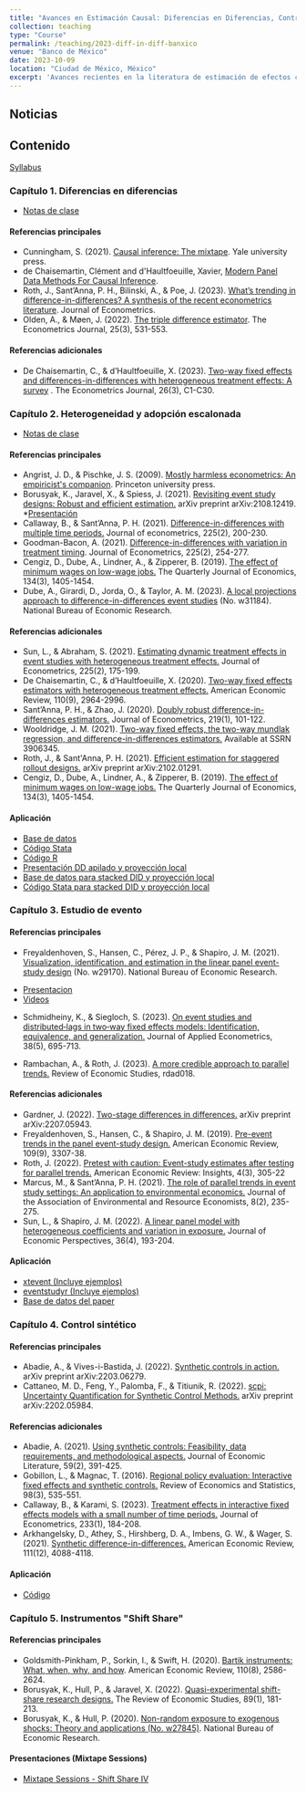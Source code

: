 ```yaml
---
title: "Avances en Estimación Causal: Diferencias en Diferencias, Control Sintético e Instrumentos Bartik"
collection: teaching
type: "Course"
permalink: /teaching/2023-diff-in-diff-banxico
venue: "Banco de México"
date: 2023-10-09
location: "Ciudad de México, México"
excerpt: 'Avances recientes en la literatura de estimación de efectos causales mediante métodos de diferencias en diferencias y variables instrumentales.'
---
```


## Noticias

## Contenido

[Syllabus](/files/Syllabus_DD_Banxico.pdf)

### Capítulo 1. Diferencias en diferencias
* [Notas de clase](/files/dd_c1.pdf)

#### Referencias principales

* Cunningham, S. (2021). [Causal inference: The mixtape](https://mixtape.scunning.com/). Yale university press.
* de Chaisemartin, Clément and d'Haultfoeuille, Xavier, [Modern Panel Data Methods For Causal Inference](https://ssrn.com/abstract=4487202).
* Roth, J., Sant’Anna, P. H., Bilinski, A., & Poe, J. (2023). [What’s trending in difference-in-differences? A synthesis of the recent econometrics literature](https://www.sciencedirect.com/science/article/abs/pii/S0304407623001318). Journal of Econometrics.
* Olden, A., & Møen, J. (2022). [The triple difference estimator](https://academic.oup.com/ectj/article/25/3/531/6545797). The Econometrics Journal, 25(3), 531-553.

#### Referencias adicionales
- De Chaisemartin, C., & d’Haultfoeuille, X. (2023). [Two-way fixed effects and differences-in-differences with heterogeneous treatment effects: A survey](https://academic.oup.com/ectj/article/26/3/C1/6604378) . The Econometrics Journal, 26(3), C1-C30.


### Capítulo 2. Heterogeneidad y adopción escalonada
* [Notas de clase](/files/dd_c2.pdf)

#### Referencias principales

* Angrist, J. D., & Pischke, J. S. (2009). [Mostly harmless econometrics: An empiricist's companion](https://www.mostlyharmlesseconometrics.com/). Princeton university press.
* Borusyak, K., Jaravel, X., & Spiess, J. (2021). [Revisiting event study designs: Robust and efficient estimation.](https://papers.ssrn.com/sol3/papers.cfm?abstract_id=2826228) arXiv preprint arXiv:2108.12419.
   *[Presentación](https://github.com/Mixtape-Sessions/Causal-Inference-2/blob/main/Slides/05-Imputation.pdf)
* Callaway, B., & Sant’Anna, P. H. (2021). [Difference-in-differences with multiple time periods.](https://www.sciencedirect.com/science/article/abs/pii/S0304407620303948) Journal of econometrics, 225(2), 200-230.
* Goodman-Bacon, A. (2021). [Difference-in-differences with variation in treatment timing](https://www.sciencedirect.com/science/article/abs/pii/S0304407621001445). Journal of Econometrics, 225(2), 254-277.
* Cengiz, D., Dube, A., Lindner, A., & Zipperer, B. (2019). [The effect of minimum wages on low-wage jobs.](https://academic.oup.com/qje/article/134/3/1405/5484905) The Quarterly Journal of Economics, 134(3), 1405-1454.
* Dube, A., Girardi, D., Jorda, O., & Taylor, A. M. (2023). [A local projections approach to difference-in-differences event studies](https://www.nber.org/papers/w31184) (No. w31184). National Bureau of Economic Research.

#### Referencias adicionales

* Sun, L., & Abraham, S. (2021). [Estimating dynamic treatment effects in event studies with heterogeneous treatment effects.](https://www.sciencedirect.com/science/article/pii/S030440762030378X) Journal of Econometrics, 225(2), 175-199.
* De Chaisemartin, C., & d’Haultfoeuille, X. (2020). [Two-way fixed effects estimators with heterogeneous treatment effects.](https://www.aeaweb.org/articles?id=10.1257/aer.20181169) American Economic Review, 110(9), 2964-2996.
* Sant’Anna, P. H., & Zhao, J. (2020). [Doubly robust difference-in-differences estimators.](https://www.sciencedirect.com/science/article/pii/S0304407620301901) Journal of Econometrics, 219(1), 101-122.
* Wooldridge, J. M. (2021). [Two-way fixed effects, the two-way mundlak regression, and difference-in-differences estimators.](https://papers.ssrn.com/sol3/papers.cfm?abstract_id=3906345) Available at SSRN 3906345.
* Roth, J., & Sant'Anna, P. H. (2021). [Efficient estimation for staggered rollout designs.](https://arxiv.org/abs/2102.01291) arXiv preprint arXiv:2102.01291.
* Cengiz, D., Dube, A., Lindner, A., & Zipperer, B. (2019). [The effect of minimum wages on low-wage jobs.](https://academic.oup.com/qje/article/134/3/1405/5484905) The Quarterly Journal of Economics, 134(3), 1405-1454.

#### Aplicación

* [Base de datos](/files/code/baker.dta)
* [Código Stata](/files/code/DDConEfectosDeTratamientoHeterogeneos.do)
* [Código R](/files/code/dd_c2.R)
* [Presentación DD apilado y proyección local](/files/dd_apilado.pdf)
* [Base de datos para stacked DID y proyección local](/files/dd_akc.dta)
* [Código Stata para stacked DID y proyección local](/files/dd_apilado.do)


### Capítulo 3. Estudio de evento

#### Referencias principales
* Freyaldenhoven, S., Hansen, C., Pérez, J. P., & Shapiro, J. M. (2021). [Visualization, identification, and estimation in the linear panel event-study design](https://www.nber.org/papers/w29170) (No. w29170). National Bureau of Economic Research.
 - [Presentacion](/files/dd_eventstudytalk.pdf)
 - [Videos](https://www.youtube.com/@linearpanelevent-studydesi780)
* Schmidheiny, K., & Siegloch, S. (2023). [On event studies and distributed‐lags in two‐way fixed effects models: Identification, equivalence, and generalization.](https://onlinelibrary.wiley.com/doi/full/10.1002/jae.2971?casa_token=IE54Z4WFfoUAAAAA%3A8xZGuCrySsOV7Upghv8by_Y9RIg975PS2750L7qfSTWHV5gtLESDlpqCSpiW80FSu7qLkIQMNAg6KWtbtw) Journal of Applied Econometrics, 38(5), 695-713.
- Rambachan, A., & Roth, J. (2023). [A more credible approach to parallel trends.](https://academic.oup.com/restud/article/90/5/2555/7039335) Review of Economic Studies, rdad018.

#### Referencias adicionales
* Gardner, J. (2022). [Two-stage differences in differences.](https://arxiv.org/abs/2207.05943) arXiv preprint arXiv:2207.05943.
* Freyaldenhoven, S., Hansen, C., & Shapiro, J. M. (2019). [Pre-event trends in the panel event-study design.](https://www.aeaweb.org/articles?id=10.1257/aer.20180609) American Economic Review, 109(9), 3307-38.
* Roth, J. (2022). [Pretest with caution: Event-study estimates after testing for parallel trends.](https://www.aeaweb.org/articles?id=10.1257/aeri.20210236) American Economic Review: Insights, 4(3), 305-22
* Marcus, M., & Sant’Anna, P. H. (2021). [The role of parallel trends in event study settings: An application to environmental economics.](https://www.journals.uchicago.edu/doi/full/10.1086/711509) Journal of the Association of Environmental and Resource Economists, 8(2), 235-275.
* Sun, L., & Shapiro, J. M. (2022). [A linear panel model with heterogeneous coefficients and variation in exposure.](https://pubs.aeaweb.org/doi/pdfplus/10.1257/jep.36.4.193) Journal of Economic Perspectives, 36(4), 193-204.



#### Aplicación

* [xtevent (Incluye ejemplos)](https://github.com/JMSLab/xtevent)
* [eventstudyr (Incluye ejemplos)](https://github.com/JMSLab/eventstudyr)
* [Base de datos del paper](/files/dd_simulation_data_dynamic.dta)

### Capítulo 4. Control sintético

#### Referencias principales
* Abadie, A., & Vives-i-Bastida, J. (2022). [Synthetic controls in action.](https://arxiv.org/abs/2203.06279) arXiv preprint arXiv:2203.06279.
* Cattaneo, M. D., Feng, Y., Palomba, F., & Titiunik, R. (2022). [scpi: Uncertainty Quantification for Synthetic Control Methods.](https://nppackages.github.io/references/Cattaneo-Feng-Palomba-Titiunik_2023_scpi.pdf) arXiv preprint arXiv:2202.05984.

#### Referencias adicionales
* Abadie, A. (2021). [Using synthetic controls: Feasibility, data requirements, and methodological aspects.](https://www.aeaweb.org/articles?id=10.1257/jel.20191450) Journal of Economic Literature, 59(2), 391-425.
* Gobillon, L., & Magnac, T. (2016). [Regional policy evaluation: Interactive fixed effects and synthetic controls.](https://direct.mit.edu/rest/article/98/3/535/58348/Regional-Policy-Evaluation-Interactive-Fixed) Review of Economics and Statistics, 98(3), 535-551.
* Callaway, B., & Karami, S. (2023). [Treatment effects in interactive fixed effects models with a small number of time periods.](https://www.sciencedirect.com/science/article/pii/S030440762200029X) Journal of Econometrics, 233(1), 184-208.
* Arkhangelsky, D., Athey, S., Hirshberg, D. A., Imbens, G. W., & Wager, S. (2021). [Synthetic difference-in-differences.](https://www.aeaweb.org/articles?id=10.1257/aer.20190159) American Economic Review, 111(12), 4088-4118.

#### Aplicación

* [Código](/files/dd_control_sintetico_ejemplo.zip)


### Capítulo 5. Instrumentos "Shift Share"

#### Referencias principales
* Goldsmith-Pinkham, P., Sorkin, I., & Swift, H. (2020). [Bartik instruments: What, when, why, and how](https://www.aeaweb.org/articles?id=10.1257/aer.20181047). American Economic Review, 110(8), 2586-2624.
* Borusyak, K., Hull, P., & Jaravel, X. (2022). [Quasi-experimental shift-share research designs.](https://academic.oup.com/restud/article-abstract/89/1/181/6294942?redirectedFrom=fulltext) The Review of Economic Studies, 89(1), 181-213.
* Borusyak, K., & Hull, P. (2020). [Non-random exposure to exogenous shocks: Theory and applications (No. w27845)](https://www.nber.org/system/files/working_papers/w27845/revisions/w27845.rev0.pdf). National Bureau of Economic Research.

#### Presentaciones (Mixtape Sessions)

* [Mixtape Sessions - Shift Share IV](https://github.com/Mixtape-Sessions/Shift-Share/)




